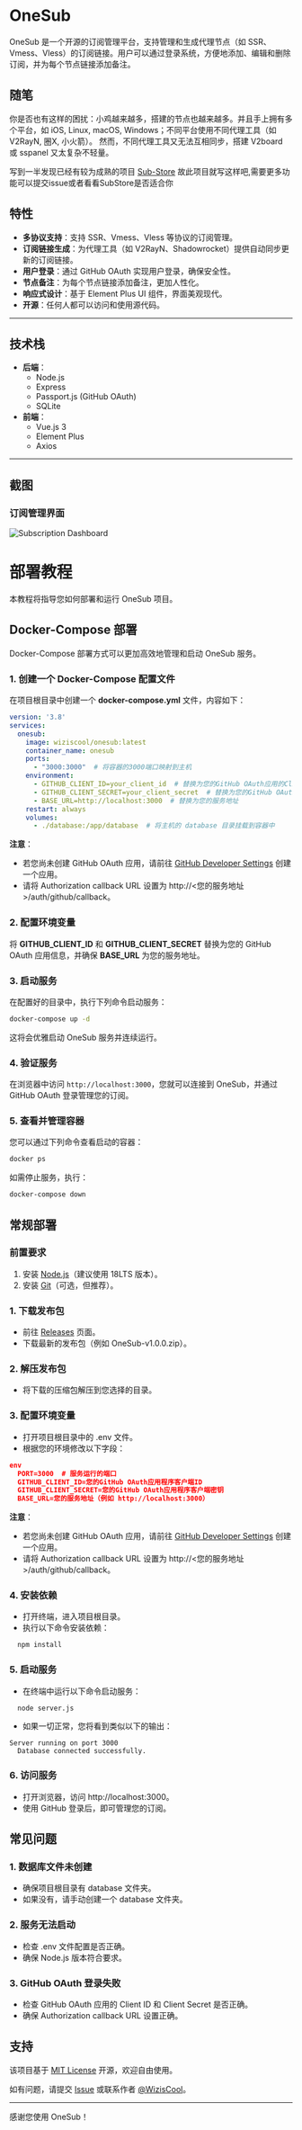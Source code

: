 # OneSub
OneSub 是一个开源的订阅管理平台，支持管理和生成代理节点（如 SSR、Vmess、Vless）的订阅链接。用户可以通过登录系统，方便地添加、编辑和删除订阅，并为每个节点链接添加备注。

## 随笔
你是否也有这样的困扰：小鸡越来越多，搭建的节点也越来越多。并且手上拥有多个平台，如 iOS, Linux, macOS, Windows；不同平台使用不同代理工具（如 V2RayN, 圈X, 小火箭）。
然而，不同代理工具又无法互相同步，搭建 V2board 或 sspanel 又太复杂不轻量。

写到一半发现已经有较为成熟的项目 [Sub-Store](https://github.com/sub-store-org/Sub-Store) 故此项目就写这样吧,需要更多功能可以提交issue或者看看SubStore是否适合你

## 特性

- **多协议支持**：支持 SSR、Vmess、Vless 等协议的订阅管理。
- **订阅链接生成**：为代理工具（如 V2RayN、Shadowrocket）提供自动同步更新的订阅链接。
- **用户登录**：通过 GitHub OAuth 实现用户登录，确保安全性。
- **节点备注**：为每个节点链接添加备注，更加人性化。
- **响应式设计**：基于 Element Plus UI 组件，界面美观现代。
- **开源**：任何人都可以访问和使用源代码。

---

## 技术栈

- **后端**：
  - Node.js
  - Express
  - Passport.js (GitHub OAuth)
  - SQLite
- **前端**：
  - Vue.js 3
  - Element Plus
  - Axios

---

## 截图

### 订阅管理界面
![Subscription Dashboard](https://github.com/WizisCool/OneSub/raw/main/screenshots/dashboard.png)

# 部署教程

本教程将指导您如何部署和运行 OneSub 项目。


## Docker-Compose 部署

Docker-Compose 部署方式可以更加高效地管理和启动 OneSub 服务。

### 1. 创建一个 Docker-Compose 配置文件

在项目根目录中创建一个 **docker-compose.yml** 文件，内容如下：

```yaml
version: '3.8'
services:
  onesub:
    image: wiziscool/onesub:latest
    container_name: onesub
    ports:
      - "3000:3000"  # 将容器的3000端口映射到主机
    environment:
      - GITHUB_CLIENT_ID=your_client_id  # 替换为您的GitHub OAuth应用的Client ID
      - GITHUB_CLIENT_SECRET=your_client_secret  # 替换为您的GitHub OAuth应用的Client Secret
      - BASE_URL=http://localhost:3000  # 替换为您的服务地址
    restart: always
    volumes:
      - ./database:/app/database  # 将主机的 database 目录挂载到容器中

```
  **注意**：
  - 若您尚未创建 GitHub OAuth 应用，请前往 [GitHub Developer Settings](https://github.com/settings/developers) 创建一个应用。
  - 请将 Authorization callback URL 设置为 http://<您的服务地址>/auth/github/callback。
### 2. 配置环境变量

将 **GITHUB_CLIENT_ID** 和 **GITHUB_CLIENT_SECRET** 替换为您的 GitHub OAuth 应用信息，并确保 **BASE_URL** 为您的服务地址。

### 3. 启动服务

在配置好的目录中，执行下列命令启动服务：

```bash
docker-compose up -d
```

这将会优雅启动 OneSub 服务并连续运行。

### 4. 验证服务

在浏览器中访问 `http://localhost:3000`，您就可以连接到 OneSub，并通过 GitHub OAuth 登录管理您的订阅。

### 5. 查看并管理容器

您可以通过下列命令查看启动的容器：

```bash
docker ps
```

如需停止服务，执行：

```bash
docker-compose down
```



## 常规部署

### 前置要求

1. 安装 [Node.js](https://nodejs.org/)（建议使用 18LTS 版本）。
2. 安装 [Git](https://git-scm.com/)（可选，但推荐）。

### 1. 下载发布包

- 前往 [Releases](https://github.com/WizisCool/OneSub/releases) 页面。
- 下载最新的发布包（例如 OneSub-v1.0.0.zip）。

### 2. 解压发布包

- 将下载的压缩包解压到您选择的目录。

### 3. 配置环境变量

- 打开项目根目录中的 .env 文件。
- 根据您的环境修改以下字段：

```json
env  
  PORT=3000  # 服务运行的端口  
  GITHUB_CLIENT_ID=您的GitHub OAuth应用程序客户端ID  
  GITHUB_CLIENT_SECRET=您的GitHub OAuth应用程序客户端密钥  
  BASE_URL=您的服务地址（例如 http://localhost:3000）  
```

  **注意**：
  - 若您尚未创建 GitHub OAuth 应用，请前往 [GitHub Developer Settings](https://github.com/settings/developers) 创建一个应用。
  - 请将 Authorization callback URL 设置为 http://<您的服务地址>/auth/github/callback。

### 4. 安装依赖

- 打开终端，进入项目根目录。
- 执行以下命令安装依赖：

  
```bash
  npm install
```

### 5. 启动服务

- 在终端中运行以下命令启动服务：

  
```bash
  node server.js
```

- 如果一切正常，您将看到类似以下的输出：

```  
Server running on port 3000
  Database connected successfully.
```

### 6. 访问服务

- 打开浏览器，访问 http://localhost:3000。
- 使用 GitHub 登录后，即可管理您的订阅。

## 常见问题

### 1. 数据库文件未创建

- 确保项目根目录有 database 文件夹。
- 如果没有，请手动创建一个 database 文件夹。

### 2. 服务无法启动

- 检查 .env 文件配置是否正确。
- 确保 Node.js 版本符合要求。

### 3. GitHub OAuth 登录失败

- 检查 GitHub OAuth 应用的 Client ID 和 Client Secret 是否正确。
- 确保 Authorization callback URL 设置正确。

## 支持

该项目基于 [MIT License](https://github.com/WizisCool/OneSub/blob/main/LICENSE) 开源，欢迎自由使用。

如有问题，请提交 [Issue](https://github.com/WizisCool/OneSub/issues) 或联系作者 [@WizisCool](https://github.com/WizisCool)。

---

感谢您使用 OneSub！